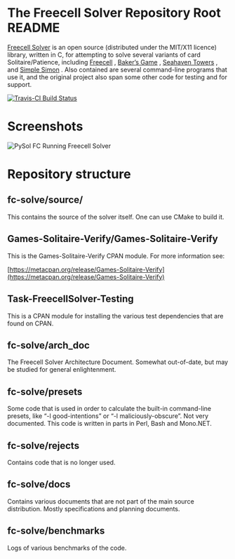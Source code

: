 # The Freecell Solver Repository Root README

[Freecell Solver](http://fc-solve.shlomifish.org/) is an open source
(distributed under the MIT/X11 licence) library, written in C, for attempting
to solve several variants of card Solitaire/Patience, including
[Freecell](http://en.wikipedia.org/wiki/FreeCell) ,
[Baker’s Game](http://en.wikipedia.org/wiki/Baker%27s_Game) ,
[Seahaven Towers](http://en.wikipedia.org/wiki/Seahaven_Towers_%28solitaire%29)
, and
[Simple Simon](http://en.wikipedia.org/wiki/Simple_Simon_%28solitaire) .
Also contained are several command-line programs that use it, and the original
project also span some other code for testing and for support.

[![Travis-CI Build Status](https://travis-ci.org/shlomif/fc-solve.svg?branch=master)](https://travis-ci.org/shlomif/fc-solve)

# Screenshots

![PySol FC Running Freecell Solver](<http://i.imgur.com/thImObN.png>)

# Repository structure

## fc-solve/source/

This contains the source of the solver itself. One can use CMake to build it.

## Games-Solitaire-Verify/Games-Solitaire-Verify

This is the Games-Solitaire-Verify CPAN module. For more information see:

[https://metacpan.org/release/Games-Solitaire-Verify](https://metacpan.org/release/Games-Solitaire-Verify)

## Task-FreecellSolver-Testing

This is a CPAN module for installing the various test dependencies that
are found on CPAN.

## fc-solve/arch\_doc

The Freecell Solver Architecture Document. Somewhat out-of-date, but may
be studied for general enlightenment.

## fc-solve/presets

Some code that is used in order to calculate the built-in command-line
presets, like “-l good-intentions” or “-l maliciously-obscure”. Not very
documented. This code is written in parts in Perl, Bash and Mono.NET.

## fc-solve/rejects

Contains code that is no longer used.

## fc-solve/docs

Contains various documents that are not part of the main source distribution.
Mostly specifications and planning documents.

## fc-solve/benchmarks

Logs of various benchmarks of the code.
